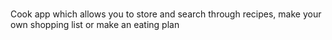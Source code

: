 # 
Cook app which allows you to store and search through recipes, make your own shopping list or make an eating plan
